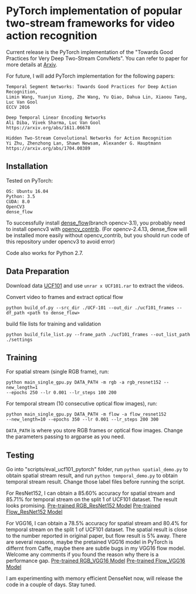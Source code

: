 # PyTorch implementation of popular two-stream frameworks for video action recognition

Current release is the PyTorch implementation of the "Towards Good Practices for Very Deep Two-Stream ConvNets". You can refer to paper for more details at [Arxiv](https://arxiv.org/abs/1507.02159).

For future, I will add PyTorch implementation for the following papers:

```
Temporal Segment Networks: Towards Good Practices for Deep Action Recognition,
Limin Wang, Yuanjun Xiong, Zhe Wang, Yu Qiao, Dahua Lin, Xiaoou Tang, Luc Van Gool
ECCV 2016

Deep Temporal Linear Encoding Networks
Ali Diba, Vivek Sharma, Luc Van Gool
https://arxiv.org/abs/1611.06678

Hidden Two-Stream Convolutional Networks for Action Recognition
Yi Zhu, Zhenzhong Lan, Shawn Newsam, Alexander G. Hauptmann
https://arxiv.org/abs/1704.00389
```

## Installation

Tested on PyTorch:
```
OS: Ubuntu 16.04
Python: 3.5
CUDA: 8.0
OpenCV3
dense_flow
```
To successfully install [dense_flow](https://github.com/yjxiong/dense_flow/tree/opencv-3.1)(branch opencv-3.1), you probably need to install opencv3 with [opencv_contrib](https://github.com/opencv/opencv_contrib). (For opencv-2.4.13, dense_flow will be installed more easily without  opencv_contrib, but you should run code of this repository under opencv3 to avoid error)

Code also works for Python 2.7.

## Data Preparation
Download data [UCF101](http://crcv.ucf.edu/data/UCF101.php) and use `unrar x UCF101.rar` to extract the videos.

Convert video to frames and extract optical flow
```
python build_of.py --src_dir ./UCF-101 --out_dir ./ucf101_frames --df_path <path to dense_flow>
```
build file lists for training and validation
```
python build_file_list.py --frame_path ./ucf101_frames --out_list_path ./settings
```

## Training

For spatial stream (single RGB frame), run:
```
python main_single_gpu.py DATA_PATH -m rgb -a rgb_resnet152 --new_length=1
--epochs 250 --lr 0.001 --lr_steps 100 200
```

For temporal stream (10 consecutive optical flow images), run:
```
python main_single_gpu.py DATA_PATH -m flow -a flow_resnet152
--new_length=10 --epochs 350 --lr 0.001 --lr_steps 200 300
```

`DATA_PATH` is where you store RGB frames or optical flow images. Change the parameters passing to argparse as you need.

## Testing

Go into "scripts/eval_ucf101_pytorch" folder, run `python spatial_demo.py` to obtain spatial stream result, and run `python temporal_demo.py` to obtain temporal stream result. Change those label files before running the script.

For ResNet152, I can obtain a 85.60% accuracy for spatial stream and 85.71% for temporal stream on the split 1 of UCF101 dataset. The result looks promising.
[Pre-trained RGB_ResNet152 Model](https://drive.google.com/open?id=1BU8TyW7u-skmkQFAVlQhA_5ZZvugZXAt)
[Pre-trained Flow_ResNet152 Model](https://drive.google.com/open?id=1KPoPYAslsdOMXbtqfi2y8TTn7zDEz898)

For VGG16, I can obtain a 78.5% accuracy for spatial stream and 80.4% for temporal stream on the split 1 of UCF101 dataset. The spatial result is close to the number reported in original paper, but flow result is 5% away. There are several reasons, maybe the pretained VGG16 model in PyTorch is differnt from Caffe, maybe there are subtle bugs in my VGG16 flow model. Welcome any comments if you found the reason why there is a performance gap.
[Pre-trained RGB_VGG16 Model](https://drive.google.com/open?id=1o-83QlDXN1EC4HVgNfJtDNvYCs72A26O)
[Pre-trained Flow_VGG16 Model](https://drive.google.com/open?id=1mATFI0QAHj6OgzJLzw9fhXNH1kpzQmDo)

I am experimenting with memory efficient DenseNet now, will release the code in a couple of days. Stay tuned.